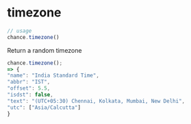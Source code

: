 # timezone

```js
// usage
chance.timezone()
```

Return a random timezone

```js
chance.timezone();
=> {
"name": "India Standard Time",
"abbr": "IST",
"offset": 5.5,
"isdst": false,
"text": "(UTC+05:30) Chennai, Kolkata, Mumbai, New Delhi",
"utc": ["Asia/Calcutta"]
}
```
